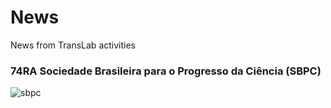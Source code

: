 # News
News from TransLab activities


### 74RA Sociedade Brasileira para o Progresso da Ciência (SBPC)


![sbpc](https://user-images.githubusercontent.com/94637980/180782041-c93348c3-b6ab-4891-93a2-25aa6dfde477.PNG)

